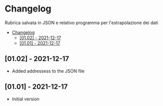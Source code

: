 # Changelog

Rubrica salvata in JSON e relativo programma per l'estrapolazione dei dati

- [Changelog](#changelog)
  - [[01.02] - 2021-12-17](#0102---2021-12-17)
  - [[01.01] - 2021-12-17](#0101---2021-12-17)

## [01.02] - 2021-12-17
 - Added addressess to the JSON file

## [01.01] - 2021-12-17
 - Initial version

